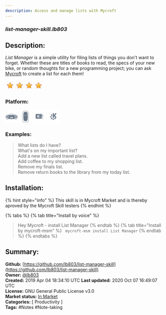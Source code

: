 ```yaml
---
description: Access and manage lists with Mycroft
---
```


### _list-manager-skill.lb803_  
## Description:  
*List Manager* is a simple utility for filing lists of things you don't want to forget.
Whether these are titles of books to read, the specs of your new bike, or random thoughts for a new programming project; you can ask [Mycroft](https://mycroft.ai/) to create a list for each them!  
  
![](../.gitbook/assets/star.png)![](../.gitbook/assets/star.png)![](../.gitbook/assets/star.png)![](../.gitbook/assets/star.png)  
  
### Platform:  
 ![Mark I](../.gitbook/assets/mark-1-icon.png)  ![Mark II](../.gitbook/assets/mark-2-icon.png)  ![Picroft](../.gitbook/assets/picroft-icon.png)  ![plasmoid](../.gitbook/assets/kde.png)   
### Examples:  
> What lists do I have?  
> What's on my important list?  
> Add a new list called travel plans.  
> Add coffee to my shopping list.  
> Remove my finals list.  
> Remove return books to the library from my today list.  
  
## Installation:  
{% hint style="info" %}
This skill is in Mycroft Market and is thereby aproved by the Mycroft Skill testers
{% endhint %}
    
{% tabs %}
{% tab title="Install by voice" %}
> Hey Mycroft - install List Manager
{% endtab %}
  {% tab title="Install by mycroft-msm" %}
``` mycroft-msm install List Manager```
{% endtab %}
  {% endtabs %}
    
## Summary:  
**Github:** [https://github.com/lb803/list-manager-skill](https://github.com/lb803/list-manager-skill)  
**Owner:** [@lb803](https://github.com/lb803)  
**Created:** 2019 Apr 04 18:34:10 UTC  **Last updated:** 2020 Oct 07 16:49:07 UTC  
**License:** GNU General Public License v3.0  
**Market status:** [In Market](https://market.mycroft.ai/skill/list-manager)  
**Categories:** [ Productivity ]   
**Tags:** \#Notes \#Note-taking   
